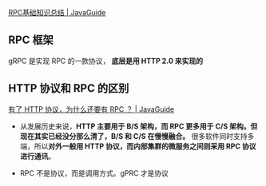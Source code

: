 [RPC基础知识总结 | JavaGuide](https://javaguide.cn/distributed-system/rpc/rpc-intro.html#rpc-的原理是什么)



## RPC 框架



gRPC 是实现 RPC  的一款协议， **底层是用 HTTP 2.0 来实现的**





## HTTP 协议和 RPC 的区别

[有了 HTTP 协议，为什么还要有 RPC ？ | JavaGuide](https://javaguide.cn/distributed-system/rpc/http_rpc.html)



- 从发展历史来说，**HTTP 主要用于 B/S 架构，而 RPC 更多用于 C/S 架构。但现在其实已经没分那么清了，B/S 和 C/S 在慢慢融合。** 很多软件同时支持多端，所以**对外一般用 HTTP 协议，而内部集群的微服务之间则采用 RPC 协议进行通讯**。

- RPC 不是协议，而是调用方式。gPRC 才是协议

  